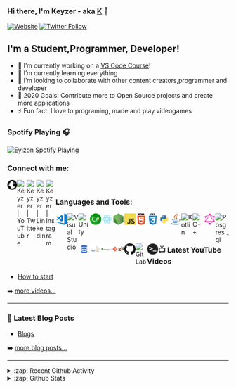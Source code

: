 ### Hi there, I'm Keyzer - aka [K][website] 👋

[![Website](https://img.shields.io/website?label=Keyzer&style=for-the-badge&url=https%3A%2F%2Fgoogle.com)](https://codestackr.com)
[![Twitter Follow](https://img.shields.io/twitter/follow/Keyzer98?color=1DA1F2&logo=twitter&style=for-the-badge)](https://twitter.com/intent/user?screen_name=Keyzer98)

## I'm a Student,Programmer,     Developer!

- 🔭 I’m currently working on a [VS Code Course][website]!
- 🌱 I’m currently learning everything 
- 👯 I’m looking to collaborate with other content creators,programmer and developer
- 🥅 2020 Goals: Contribute more to Open Source projects and create more applications
- ⚡ Fun fact: I love to programing, made and play videogames

### Spotify Playing 🎧
[<img src="https://upload.wikimedia.org/wikipedia/commons/thumb/2/26/Spotify_logo_with_text.svg/250px-Spotify_logo_with_text.svg.png" alt="Eyizon Spotify Playing" width="350" />](https://open.spotify.com/user/739lu6v99dae0cmjj8i0qwntg)

### Connect with me:

[<img align="left" alt="Keyzer" width="22px" src="https://raw.githubusercontent.com/iconic/open-iconic/master/svg/globe.svg" />][website]
[<img align="left" alt="Keyzer | YouTube" width="22px" src="https://cdn.jsdelivr.net/npm/simple-icons@v3/icons/youtube.svg" />][youtube]
[<img align="left" alt="Keyzer | Twitter" width="22px" src="https://cdn.jsdelivr.net/npm/simple-icons@v3/icons/twitter.svg" />][twitter]
[<img align="left" alt="Keyzer | LinkedIn" width="22px" src="https://cdn.jsdelivr.net/npm/simple-icons@v3/icons/linkedin.svg" />][linkedin]
[<img align="left" alt="Keyzer | Instagram" width="22px" src="https://cdn.jsdelivr.net/npm/simple-icons@v3/icons/instagram.svg" />][instagram]

<br />

### Languages and Tools:


[<img align="left" alt="Visual Studio Code" width="26px" src="https://raw.githubusercontent.com/github/explore/80688e429a7d4ef2fca1e82350fe8e3517d3494d/topics/visual-studio-code/visual-studio-code.png" />][webdevplaylist]
[<img align="left" alt="Visual Studio" width="26px" src="https://upload.wikimedia.org/wikipedia/commons/thumb/c/cd/Visual_Studio_2017_Logo.svg/1024px-Visual_Studio_2017_Logo.svg.png" />][webdevplaylist]
[<img align="left" alt="Unity" width="26px" src="https://unity.com/logo-unity-web.png" />][webdevplaylist]
[<img align="left" alt="C#" width="26px" src="https://raw.githubusercontent.com/github/explore/80688e429a7d4ef2fca1e82350fe8e3517d3494d/topics/csharp/csharp.png" />][webdevplaylist]
[<img align="left" alt="React" width="26px" src="https://raw.githubusercontent.com/github/explore/80688e429a7d4ef2fca1e82350fe8e3517d3494d/topics/react/react.png" />][reactplaylist]
[<img align="left" alt="Node.js" width="26px" src="https://raw.githubusercontent.com/github/explore/80688e429a7d4ef2fca1e82350fe8e3517d3494d/topics/nodejs/nodejs.png" />][webdevplaylist]
[<img align="left" alt="JavaScript" width="26px" src="https://raw.githubusercontent.com/github/explore/80688e429a7d4ef2fca1e82350fe8e3517d3494d/topics/javascript/javascript.png" />][jsplaylist]
[<img align="left" alt="HTML5" width="26px" src="https://raw.githubusercontent.com/github/explore/80688e429a7d4ef2fca1e82350fe8e3517d3494d/topics/html/html.png" />][webdevplaylist]
[<img align="left" alt="CSS3" width="26px" src="https://raw.githubusercontent.com/github/explore/80688e429a7d4ef2fca1e82350fe8e3517d3494d/topics/css/css.png" />][cssplaylist]
[<img align="left" alt="Python" width="26px" src="https://raw.githubusercontent.com/github/explore/80688e429a7d4ef2fca1e82350fe8e3517d3494d/topics/python/python.png" />][cssplaylist]
[<img align="left" alt="Java" width="26px" src="https://raw.githubusercontent.com/github/explore/80688e429a7d4ef2fca1e82350fe8e3517d3494d/topics/java/java.png" />][cssplaylist]
[<img align="left" alt="Kotlin" width="26px" src="https://upload.wikimedia.org/wikipedia/commons/b/b5/Kotlin-logo.png" />][cssplaylist]
[<img align="left" alt="C++" width="26px" src="https://upload.wikimedia.org/wikipedia/commons/thumb/1/18/ISO_C%2B%2B_Logo.svg/1200px-ISO_C%2B%2B_Logo.svg.png" />][webdevplaylist]
[<img align="left" alt="GraphQL" width="26px" src="https://raw.githubusercontent.com/github/explore/80688e429a7d4ef2fca1e82350fe8e3517d3494d/topics/graphql/graphql.png" />][webdevplaylist]
[<img align="left" alt="Posgresql" width="26px" src="https://simpleicons.org/icons/postgresql.svg" />][webdevplaylist]
[<img align="left" alt="SQL" width="26px" src="https://raw.githubusercontent.com/github/explore/80688e429a7d4ef2fca1e82350fe8e3517d3494d/topics/sql/sql.png" />][webdevplaylist]
[<img align="left" alt="MySQL" width="26px" src="https://raw.githubusercontent.com/github/explore/80688e429a7d4ef2fca1e82350fe8e3517d3494d/topics/mysql/mysql.png" />][webdevplaylist]
[<img align="left" alt="MongoDB" width="26px" src="https://raw.githubusercontent.com/github/explore/80688e429a7d4ef2fca1e82350fe8e3517d3494d/topics/mongodb/mongodb.png" />][webdevplaylist]
[<img align="left" alt="Git" width="26px" src="https://raw.githubusercontent.com/github/explore/80688e429a7d4ef2fca1e82350fe8e3517d3494d/topics/git/git.png" />][webdevplaylist]
[<img align="left" alt="GitHub" width="26px" src="https://raw.githubusercontent.com/github/explore/78df643247d429f6cc873026c0622819ad797942/topics/github/github.png" />][webdevplaylist]
[<img align="left" alt="GitLab" width="26px" src="https://upload.wikimedia.org/wikipedia/commons/thumb/1/18/GitLab_Logo.svg/245px-GitLab_Logo.svg.png" />][webdevplaylist]
[<img align="left" alt="Terminal" width="26px" src="https://raw.githubusercontent.com/github/explore/80688e429a7d4ef2fca1e82350fe8e3517d3494d/topics/terminal/terminal.png" />][webdevplaylist]

<br />
<br />

---

### 📺 Latest YouTube Videos

<!-- YOUTUBE:START -->
- [How to start](https://www.youtube.com/)

<!-- YOUTUBE:END -->

➡️ [more videos...](https://twitter.com/Keyzer98)

---

### 📕 Latest Blog Posts

<!-- BLOG-POST-LIST:START -->
- [Blogs](https://twitter.com/Keyzer98)

<!-- BLOG-POST-LIST:END -->

➡️ [more blog posts...](https://twitter.com/Keyzer98)

---

<details>
  <summary>:zap: Recent Github Activity</summary>
  
<!--START_SECTION:activity-->

<!--END_SECTION:activity-->

</details>

<details>
  <summary>:zap: Github Stats</summary>

   [![Anurag's github stats](https://github-readme-stats.vercel.app/api?username=Keyzer98)](https://github.com/anuraghazra/github-readme-stats)

</details>

[website]: https://twitter.com/Keyzer98
[twitter]: https://twitter.com/Keyzer98
[youtube]: https://youtube.com/
[instagram]: https://instagram.com/Keyzer98
[linkedin]: https://linkedin.com/in/
[webdevplaylist]: https://www.youtube.com/
[jsplaylist]: https://www.youtube.com/
[cssplaylist]: https://www.youtube.com/
[reactplaylist]: https://www.youtube.com/
